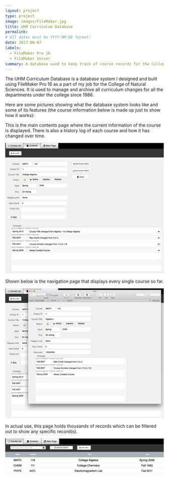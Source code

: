 ```yaml
---
layout: project
type: project
image: images/FileMaker.jpg
title: UHM Curriculum Database
permalink:
# All dates must be YYYY-MM-DD format!
date: 2017-06-07
labels:
  - FileMaker Pro 16
  - FileMaker Server
summary: A database used to keep track of course records for the College of Natural Sciences
---
```


The UHM Curriculum Database is a database system I designed and built using FileMaker Pro 16 as a part of my job for the College of Natural Sciences. It is used to manage and archive all curriculum changes for all the departments under the college since 1986. 

Here are some pictures showing what the database system looks like and some of its features (the course information below is made up just to show how it works):

This is the main contents page where the current information of the course is displayed. There is also a history log of each course and how it has changed over time.

<img class="ui image" src="../images/UHMCoursePage.png">     

Shown below is the navigation page that displays every single course so far.

<img class="ui image" src="../images/UHMHistoryPage.png">     

In actual use, this page holds thousands of records which can be filtered out to show any specific record(s).

<img class="ui image" src="../images/UHMListPage.png">  

